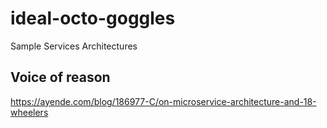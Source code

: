 # ideal-octo-goggles

Sample Services Architectures

## Voice of reason

https://ayende.com/blog/186977-C/on-microservice-architecture-and-18-wheelers

